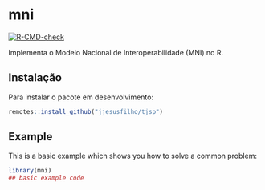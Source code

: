 
<!-- README.md is generated from README.Rmd. Please edit that file -->

# mni

<!-- badges: start -->

[![R-CMD-check](https://github.com/jjesusfilho/mni/actions/workflows/R-CMD-check.yaml/badge.svg)](https://github.com/jjesusfilho/mni/actions/workflows/R-CMD-check.yaml)
<!-- badges: end -->

Implementa o Modelo Nacional de Interoperabilidade (MNI) no R.

## Instalação

Para instalar o pacote em desenvolvimento:

``` r
remotes::install_github("jjesusfilho/tjsp")
```

## Example

This is a basic example which shows you how to solve a common problem:

``` r
library(mni)
## basic example code
```

